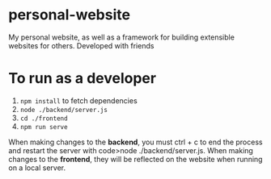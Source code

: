 # personal-website
My personal website, as well as a framework for building extensible websites for others. Developed with friends
 
# To run as a developer
<ol>
    <li><code>npm install</code> to fetch dependencies</li>
    <li><code>node ./backend/server.js</code></li>
    <li><code>cd ./frontend</code></li>
    <li><code>npm run serve</code></li>
</ol>

When making changes to the <b>backend</b>, you must ctrl + c to end the process and restart the server with code>node ./backend/server.js</code>.
When making changes to the <b>frontend</b>, they will be reflected on the website when running on a local server. 